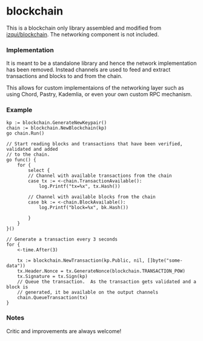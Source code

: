 # blockchain
This is a blockchain only library assembled and modified from [izqui/blockchain](https://github.com/izqui/blockchain).  The networking component is not included.

### Implementation
It is meant to be a standalone library and hence the network implementation has been removed.  Instead channels are used to feed and extract transactions and blocks to and from the chain.

This allows for custom implementaions of the networking layer such as using Chord, Pastry, Kademlia, or even your own custom RPC mechanism.

### Example

	kp := blockchain.GenerateNewKeypair()
	chain := blockchain.NewBlockchain(kp)
	go chain.Run()

	// Start reading blocks and transactions that have been verified, validated and added
	// to the chain. 
	go func() {
		for {
			select {
			// Channel with available transactions from the chain
			case tx := <-chain.TransactionAvailable():
				log.Printf("tx=%x", tx.Hash())

			// Channel with available blocks from the chain
			case bk := <-chain.BlockAvailable():
				log.Printf("block=%x", bk.Hash())

			}
		}
	}()

	// Generate a transaction every 3 seconds
	for {
		<-time.After(3)
		
		tx := blockchain.NewTransaction(kp.Public, nil, []byte("some-data"))
		tx.Header.Nonce = tx.GenerateNonce(blockchain.TRANSACTION_POW)
		tx.Signature = tx.Sign(kp)
		// Queue the transaction.  As the transaction gets validated and a block is
		// generated, it be available on the output channels
		chain.QueueTransaction(tx)
	}

### Notes

Critic and improvements are always welcome!